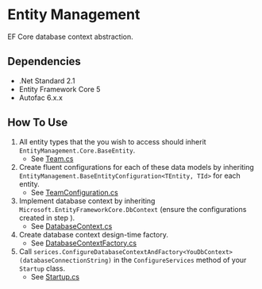 # Entity Management

EF Core database context abstraction.

## Dependencies

- .Net Standard 2.1
- Entity Framework Core 5
- Autofac 6.x.x

## How To Use

1. All entity types that the you wish to access should inherit `EntityManagement.Core.BaseEntity`.
   - See [Team.cs](SampleApiWebApp/Domain/Team.cs)
2. Create fluent configurations for each of these data models by inheriting `EntityManagement.BaseEntityConfiguration<TEntity, TId>` for each entity.
   - See [TeamConfiguration.cs](SampleApiWebApp/Data/Configuration/TeamConfiguration.cs)
3. Implement database context by inheriting `Microsoft.EntityFrameworkCore.DbContext` (ensure the configurations created in step ).
   - See [DatabaseContext.cs](SampleApiWebApp/Data/DatabaseContext.cs)
4. Create database context design-time factory.
   - See [DatabaseContextFactory.cs](SampleApiWebApp/Data/DatabaseContextFactory.cs)
5. Call `serices.ConfigureDatabaseContextAndFactory<YouDbContext>(databaseConnectionString)` in the `ConfigureServices` method of your `Startup` class.
   - See [Startup.cs](SampleApiWebApp/Startup.cs)

